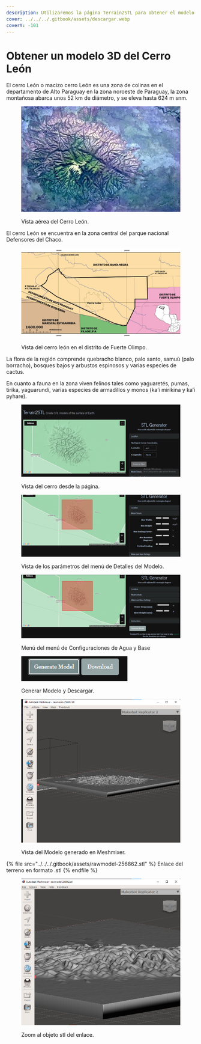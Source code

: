 ```yaml
---
description: Utilizaremos la página Terrain2STL para obtener el modelo 3D del Cerro León.
cover: ../../../.gitbook/assets/descargar.webp
coverY: -101
---
```


# Obtener un modelo 3D del Cerro León

El cerro León o macizo cerro León es una zona de colinas en el departamento de Alto Paraguay en la zona noroeste de Paraguay, la zona montañosa abarca unos 52 km de diámetro, y se eleva hasta 624 m snm.&#x20;

<figure><img src="../../../.gitbook/assets/defensores del chaco cerro leon.jpg" alt=""><figcaption><p>Vista aérea del Cerro León.</p></figcaption></figure>

El cerro León se encuentra en la zona central del parque nacional Defensores del Chaco.

<figure><img src="../../../.gitbook/assets/image (8) (1) (1) (1).png" alt=""><figcaption><p>Vista del cerro león en el distrito de Fuerte Olimpo.</p></figcaption></figure>

La flora de la región comprende quebracho blanco, palo santo, samuù (palo borracho), bosques bajos y arbustos espinosos y varias especies de cactus.



&#x20;En cuanto a fauna en la zona viven felinos tales como yaguaretés, pumas, tirika, yaguarundí, varias especies de armadillos y monos (ka’i mirikina y ka’i pyhare).

<figure><img src="../../../.gitbook/assets/image (11) (1) (1).png" alt=""><figcaption><p>Vista del cerro desde la página.</p></figcaption></figure>

<figure><img src="../../../.gitbook/assets/image (10) (1) (1).png" alt=""><figcaption><p>Vista de los parámetros del menú de Detalles del Modelo.</p></figcaption></figure>

<figure><img src="../../../.gitbook/assets/Captura de pantalla 2023-11-01 181531 (1).png" alt=""><figcaption><p>Menú del menú de Configuraciones de Agua y Base</p></figcaption></figure>

<figure><img src="../../../.gitbook/assets/Captura de pantalla 2023-11-01 181608.png" alt=""><figcaption><p>Generar Modelo y Descargar.</p></figcaption></figure>

<figure><img src="../../../.gitbook/assets/Captura de pantalla 2023-11-01 182718.png" alt=""><figcaption><p>Vista del Modelo generado en Meshmixer.</p></figcaption></figure>

{% file src="../../../.gitbook/assets/rawmodel-256862.stl" %}
Enlace del terreno en formato .stl
{% endfile %}

<figure><img src="../../../.gitbook/assets/imagen_2023-11-01_191404051.png" alt=""><figcaption><p>Zoom al objeto stl del enlace.</p></figcaption></figure>
